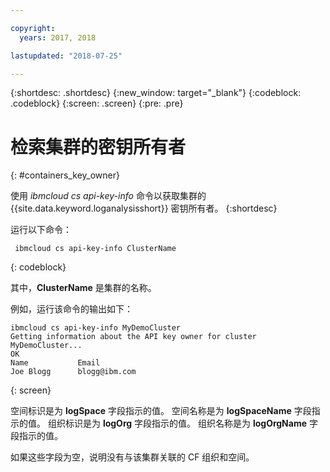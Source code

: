 ```yaml
---

copyright:
  years: 2017, 2018

lastupdated: "2018-07-25"

---
```


{:shortdesc: .shortdesc}
{:new_window: target="_blank"}
{:codeblock: .codeblock}
{:screen: .screen}
{:pre: .pre}


# 检索集群的密钥所有者
{: #containers_key_owner}

使用 *ibmcloud cs api-key-info* 命令以获取集群的 {{site.data.keyword.loganalysisshort}} 密钥所有者。
{:shortdesc}

运行以下命令：

```
 ibmcloud cs api-key-info ClusterName
```
{: codeblock}

其中，**ClusterName** 是集群的名称。


例如，运行该命令的输出如下：

```
ibmcloud cs api-key-info MyDemoCluster
Getting information about the API key owner for cluster MyDemoCluster...
OK
Name           Email   
Joe Blogg      blogg@ibm.com   
```
{: screen}

空间标识是为 **logSpace** 字段指示的值。
空间名称是为 **logSpaceName** 字段指示的值。
组织标识是为 **logOrg** 字段指示的值。
组织名称是为 **logOrgName** 字段指示的值。

如果这些字段为空，说明没有与该集群关联的 CF 组织和空间。



